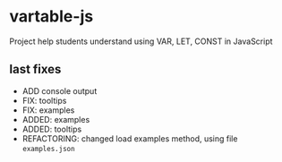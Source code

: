 # vartable-js

Project help students understand using VAR, LET, CONST in JavaScript

## last fixes

- ADD console output
- FIX: tooltips
- FIX: examples
- ADDED: examples 
- ADDED: tooltips
- REFACTORING: changed load examples method, using file `examples.json` 